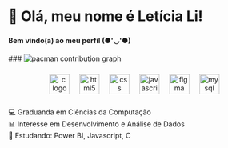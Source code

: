 <h1 align="left">💚 Olá, meu nome é Letícia Li!</h1>

###

<h4 align="left">Bem vindo(a) ao meu perfil (●'◡'●)</h4>
###
<picture>
  <source media="(prefers-color-scheme: dark)" srcset="https://raw.githubusercontent.com/letis-li/letis-li/output/pacman-contribution-graph-dark.svg">
  <source media="(prefers-color-scheme: light)" srcset="https://raw.githubusercontent.com/letis-li/letis-li/output/pacman-contribution-graph.svg">
  <img alt="pacman contribution graph" src="https://raw.githubusercontent.com/letis-li/letis-li/output/pacman-contribution-graph.svg">
</picture>

###

<div align="center">
  <img src="https://cdn.jsdelivr.net/gh/devicons/devicon/icons/c/c-original.svg" height="40" alt="c logo"  />
  <img width="12" />
  <img src="https://cdn.jsdelivr.net/gh/devicons/devicon/icons/html5/html5-original.svg" height="40" alt="html5 logo"  />
  <img width="12" />
  <img src="https://cdn.jsdelivr.net/gh/devicons/devicon/icons/css3/css3-original.svg" height="40" alt="css logo"  />
  <img width="12" />
  <img src="https://cdn.jsdelivr.net/gh/devicons/devicon/icons/javascript/javascript-original.svg" height="40" alt="javascript logo"  />
  <img width="12" />
  <img src="https://cdn.jsdelivr.net/gh/devicons/devicon/icons/figma/figma-original.svg" height="40" alt="figma logo"  />
  <img width="12" />
  <img src="https://cdn.jsdelivr.net/gh/devicons/devicon/icons/mysql/mysql-original.svg" height="40" alt="mysql logo"  />
</div>

###

<p align="left">💻 Graduanda em Ciências da Computação<br>📊 Interesse em Desenvolvimento e Análise de Dados<br>📖 Estudando: Power BI, Javascript, C</p>

###
